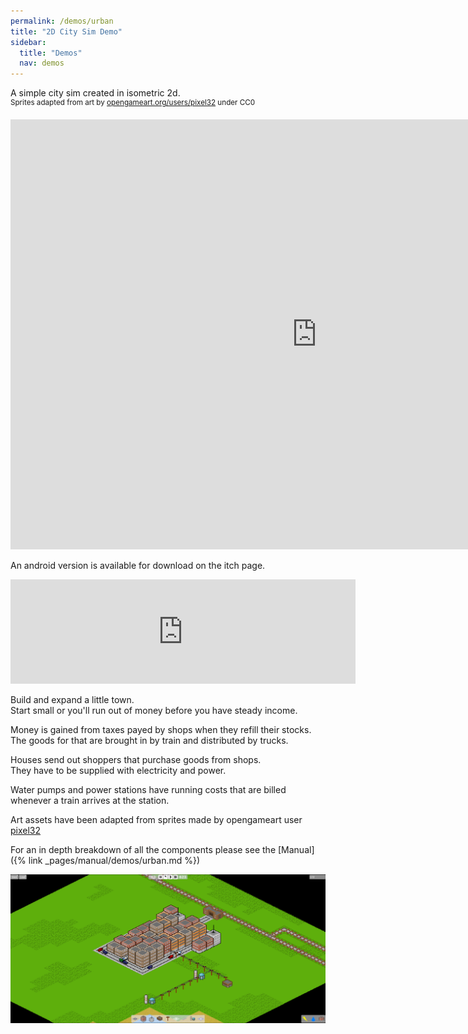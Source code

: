 ```yaml
---
permalink: /demos/urban
title: "2D City Sim Demo"
sidebar:
  title: "Demos"
  nav: demos
---
```


A simple city sim created in isometric 2d.  
<sup>Sprites adapted from art by [opengameart.org/users/pixel32](https://opengameart.org/users/pixel32) under CC0</sup>

<iframe frameborder="0" src="https://itch.io/embed-upload/5578782?color=000000" allowfullscreen="0" width="980" height="688"></iframe>  
  
An android version is available for download on the itch page.
<iframe frameborder="0" src="https://itch.io/embed/983251" width="552" height="167"><a href="https://softleitner.itch.io/ccbk-urban-demo">CCBK Urban Demo by SoftLeitner</a></iframe>

Build and expand a little town.  
Start small or you'll run out of money before you have steady income.  
  
Money is gained from taxes payed by shops when they refill their stocks.  
The goods for that are brought in by train and distributed by trucks.  
  
Houses send out shoppers that purchase goods from shops.  
They have to be supplied with electricity and power.  
  
Water pumps and power stations have running costs that are billed whenever a train arrives at the station.
  
Art assets have been adapted from sprites made by opengameart user [pixel32](https://opengameart.org/users/pixel32)
  
For an in depth breakdown of all the components please see the [Manual]({% link _pages/manual/demos/urban.md %})

![Defense Won](/assets/images/urban.PNG)